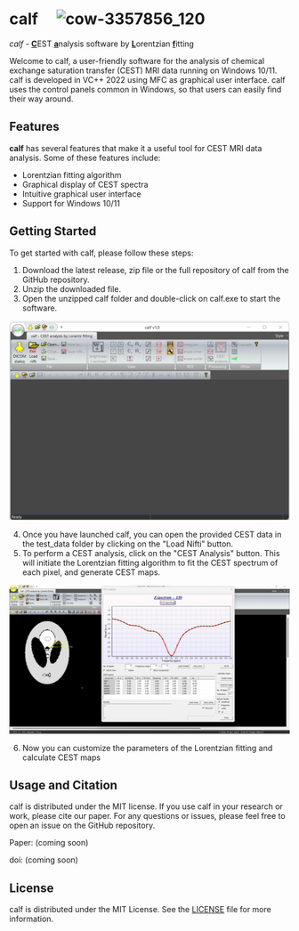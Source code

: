 # calf &nbsp;&nbsp;&nbsp;    ![cow-3357856_120](https://user-images.githubusercontent.com/3669480/196395829-4d63d17e-ba41-41d1-ae98-b3408c967dd6.jpg)

*calf* - <ins>**C**</ins>EST <ins>**a**</ins>nalysis software by <ins>**L**</ins>orentzian <ins>**f**</ins>itting

Welcome to calf, a user-friendly software for the analysis of chemical exchange saturation transfer (CEST) MRI data running on Windows 10/11. calf is developed in VC++ 2022 using MFC as graphical user interface. calf uses the control panels common in Windows, so that users can easily find their way around.

## Features
**calf** has several features that make it a useful tool for CEST MRI data analysis. Some of these features include:

- Lorentzian fitting algorithm
- Graphical display of CEST spectra
- Intuitive graphical user interface
- Support for Windows 10/11

## Getting Started
To get started with calf, please follow these steps:

1. Download the latest release, zip file or the full repository of calf from the GitHub repository.
2. Unzip the downloaded file.
3. Open the unzipped calf folder and double-click on calf.exe to start the software.

![](assets/img_1.png)

4. Once you have launched calf, you can open the provided CEST data in the test_data folder by clicking on the "Load Nifti" button.
5. To perform a CEST analysis, click on the "CEST Analysis" button. This will initiate the Lorentzian fitting algorithm to fit the CEST spectrum of each pixel, and generate CEST maps.

![](assets/img_2.png)

6. Now you can customize the parameters of the Lorentzian fitting and calculate CEST maps

## Usage and Citation
calf is distributed under the MIT license. If you use calf in your research or work, please cite our paper. For any questions or issues, please feel free to open an issue on the GitHub repository.

Paper: <link> (coming soon)

doi: <doi> (coming soon)

## License
calf is distributed under the MIT License. See the [LICENSE](LICENSE) file for more information.